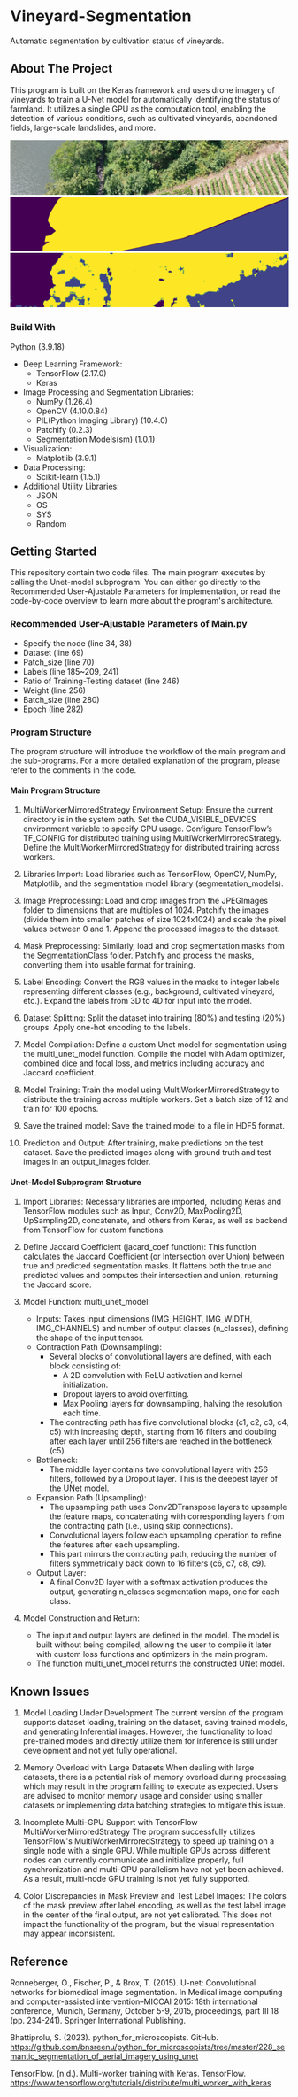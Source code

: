 # Vineyard-Segmentation
Automatic segmentation by cultivation status of vineyards.


## About The Project
This program is built on the Keras framework and uses drone imagery of vineyards to train a U-Net model for automatically identifying the status of farmland. It utilizes a single GPU as the computation tool, enabling the detection of various conditions, such as cultivated vineyards, abandoned fields, large-scale landslides, and more.

![Vineyard Segmentation Example](./images/001.png)
![Vineyard Segmentation Example](./images/002.png)
![Vineyard Segmentation Example](./images/003.png)


### Build With
Python (3.9.18)
* Deep Learning Framework:
    * TensorFlow (2.17.0)
    * Keras 
* Image Processing and Segmentation Libraries:
    * NumPy (1.26.4)
    * OpenCV (4.10.0.84)
    * PIL(Python Imaging Library) (10.4.0)
    * Patchify (0.2.3)
    * Segmentation Models(sm) (1.0.1)
* Visualization:
    * Matplotlib (3.9.1)
* Data Processing:
    * Scikit-learn (1.5.1)
* Additional Utility Libraries:
    * JSON
    * OS
    * SYS
    * Random


## Getting Started
This repository contain two code files. The main program executes by calling the Unet-model subprogram. You can either go directly to the Recommended User-Ajustable Parameters for implementation, or read the code-by-code overview to learn more about the program's architecture.

### Recommended User-Ajustable Parameters of Main.py
* Specify the node (line 34, 38)
* Dataset (line 69)
* Patch_size (line 70)
* Labels (line 185~209, 241)
* Ratio of Training-Testing dataset (line 246)
* Weight (line 256)
* Batch_size (line 280)
* Epoch (line 282)

### Program Structure
The program structure will introduce the workflow of the main program and the sub-programs. For a more detailed explanation of the program, please refer to the comments in the code.

#### Main Program Structure
1. MultiWorkerMirroredStrategy Environment Setup:
Ensure the current directory is in the system path.
Set the CUDA_VISIBLE_DEVICES environment variable to specify GPU usage.
Configure TensorFlow’s TF_CONFIG for distributed training using MultiWorkerMirroredStrategy.
Define the MultiWorkerMirroredStrategy for distributed training across workers.

2. Libraries Import:
Load libraries such as TensorFlow, OpenCV, NumPy, Matplotlib, and the segmentation model library (segmentation_models).

3. Image Preprocessing:
Load and crop images from the JPEGImages folder to dimensions that are multiples of 1024.
Patchify the images (divide them into smaller patches of size 1024x1024) and scale the pixel values between 0 and 1.
Append the processed images to the dataset.

4. Mask Preprocessing:
Similarly, load and crop segmentation masks from the SegmentationClass folder.
Patchify and process the masks, converting them into usable format for training.

5. Label Encoding:
Convert the RGB values in the masks to integer labels representing different classes (e.g., background, cultivated vineyard, etc.).
Expand the labels from 3D to 4D for input into the model.

6. Dataset Splitting:
Split the dataset into training (80%) and testing (20%) groups.
Apply one-hot encoding to the labels.

7. Model Compilation:
Define a custom Unet model for segmentation using the multi_unet_model function.
Compile the model with Adam optimizer, combined dice and focal loss, and metrics including accuracy and Jaccard coefficient.

8. Model Training:
Train the model using MultiWorkerMirroredStrategy to distribute the training across multiple workers.
Set a batch size of 12 and train for 100 epochs.

9. Save the trained model:
Save the trained model to a file in HDF5 format. 

10. Prediction and Output:
After training, make predictions on the test dataset.
Save the predicted images along with ground truth and test images in an output_images folder.


#### Unet-Model Subprogram Structure
1. Import Libraries:
Necessary libraries are imported, including Keras and TensorFlow modules such as Input, Conv2D, MaxPooling2D, UpSampling2D, concatenate, and others from Keras, as well as backend from TensorFlow for custom functions.

2. Define Jaccard Coefficient (jacard_coef function):
This function calculates the Jaccard Coefficient (or Intersection over Union) between true and predicted segmentation masks. It flattens both the true and predicted values and computes their intersection and union, returning the Jaccard score.

3. Model Function: multi_unet_model:
    * Inputs: Takes input dimensions (IMG_HEIGHT, IMG_WIDTH, IMG_CHANNELS) and number of output classes (n_classes), defining the shape of the input tensor.
    * Contraction Path (Downsampling):
        * Several blocks of convolutional layers are defined, with each block consisting of:
            * A 2D convolution with ReLU activation and kernel initialization.
            * Dropout layers to avoid overfitting.
            * Max Pooling layers for downsampling, halving the resolution each time.
        * The contracting path has five convolutional blocks (c1, c2, c3, c4, c5) with increasing depth, starting from 16 filters and doubling after each layer until 256 filters are reached in the bottleneck (c5).
    * Bottleneck:
        * The middle layer contains two convolutional layers with 256 filters, followed by a Dropout layer. This is the deepest layer of the UNet model.
    * Expansion Path (Upsampling):
        * The upsampling path uses Conv2DTranspose layers to upsample the feature maps, concatenating with corresponding layers from the contracting path (i.e., using skip connections).
        * Convolutional layers follow each upsampling operation to refine the features after each upsampling.
        * This part mirrors the contracting path, reducing the number of filters symmetrically back down to 16 filters (c6, c7, c8, c9).
    * Output Layer:
        * A final Conv2D layer with a softmax activation produces the output, generating n_classes segmentation maps, one for each class.

4. Model Construction and Return:
    * The input and output layers are defined in the model. The model is built without being compiled, allowing the user to compile it later with custom loss functions and optimizers in the main program.
    * The function multi_unet_model returns the constructed UNet model.

## Known Issues
1. Model Loading Under Development
The current version of the program supports dataset loading, training on the dataset, saving trained models, and generating Inferential images. However, the functionality to load pre-trained models and directly utilize them for inference is still under development and not yet fully operational.

2. Memory Overload with Large Datasets
When dealing with large datasets, there is a potential risk of memory overload during processing, which may result in the program failing to execute as expected. Users are advised to monitor memory usage and consider using smaller datasets or implementing data batching strategies to mitigate this issue.

3. Incomplete Multi-GPU Support with TensorFlow MultiWorkerMirroredStrategy
The program successfully utilizes TensorFlow's MultiWorkerMirroredStrategy to speed up training on a single node with a single GPU. While multiple GPUs across different nodes can currently communicate and initialize properly, full synchronization and multi-GPU parallelism have not yet been achieved. As a result, multi-node GPU training is not yet fully supported.

4. Color Discrepancies in Mask Preview and Test Label Images:
The colors of the mask preview after label encoding, as well as the test label image in the center of the final output, are not yet calibrated. This does not impact the functionality of the program, but the visual representation may appear inconsistent.

## Reference
Ronneberger, O., Fischer, P., & Brox, T. (2015). U-net: Convolutional networks for biomedical image segmentation. In Medical image computing and computer-assisted intervention–MICCAI 2015: 18th international conference, Munich, Germany, October 5-9, 2015, proceedings, part III 18 (pp. 234-241). Springer International Publishing.

Bhattiprolu, S. (2023). python_for_microscopists. GitHub. https://github.com/bnsreenu/python_for_microscopists/tree/master/228_semantic_segmentation_of_aerial_imagery_using_unet

TensorFlow. (n.d.). Multi-worker training with Keras. TensorFlow. https://www.tensorflow.org/tutorials/distribute/multi_worker_with_keras